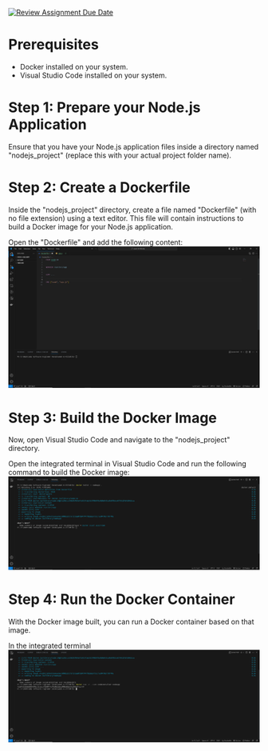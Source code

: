 [![Review Assignment Due Date](https://classroom.github.com/assets/deadline-readme-button-24ddc0f5d75046c5622901739e7c5dd533143b0c8e959d652212380cedb1ea36.svg)](https://classroom.github.com/a/nj7iw4Wb)

# Prerequisites
- Docker installed on your system.
- Visual Studio Code installed on your system.

# Step 1: Prepare your Node.js Application
Ensure that you have your Node.js application files inside a directory named "nodejs_project" (replace this with your actual project folder name).

# Step 2: Create a Dockerfile
Inside the "nodejs_project" directory, create a file named "Dockerfile" (with no file extension) using a text editor. This file will contain instructions to build a Docker image for your Node.js application.

Open the "Dockerfile" and add the following content:
![alt text](https://github.com/RevoU-FSSE-2/week-6-Hillmifp/blob/main/dokumentasi/Dokumentasi%20(7).png?raw=true)

# Step 3: Build the Docker Image
Now, open Visual Studio Code and navigate to the "nodejs_project" directory.

Open the integrated terminal in Visual Studio Code and run the following command to build the Docker image:
![alt text](https://github.com/RevoU-FSSE-2/week-6-Hillmifp/blob/main/dokumentasi/Dokumentasi%20(6).png?raw=true)

# Step 4: Run the Docker Container
With the Docker image built, you can run a Docker container based on that image.

In the integrated terminal
![alt text](https://github.com/RevoU-FSSE-2/week-6-Hillmifp/blob/main/dokumentasi/Dokumentasi%20(5).png?raw=true)
